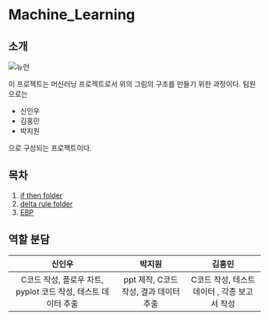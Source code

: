# Machine_Learning

## 소개     
![뉴런](https://user-images.githubusercontent.com/59462895/125373224-b0d5ea80-e3bf-11eb-9815-716b716b11a9.png)   
   
   이 프로젝트는 머신러닝 프로젝트로서 위의 그림의 구조를 만들기 위한 과정이다. 팀원으로는

   - 신인우
   - 김홍민
   - 박지원   
   
으로 구성되는 프로젝트이다.

## 목차
1. [if then folder](./if_then_And_Or/)
2. [delta rule folder](./delta_rule/)
3. [EBP](./EBP/)

## 역할 분담   

|신인우|박지원|김홍민|
|:--:|:--:|:--:|
|C코드 작성, 플로우 차트, pyplot 코드 작성, 테스트 데이터 추출|ppt 제작, C코드 작성, 결과 데이터 추출|C코드 작성, 테스트 데이터 , 각종 보고서 작성|   

